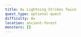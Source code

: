 ```yaml
---
title: 8★ Lightning Strikes Twice
quest_type: optional-quest
difficulty: 8★
location: ancient-forest
monsters: []
---
```

